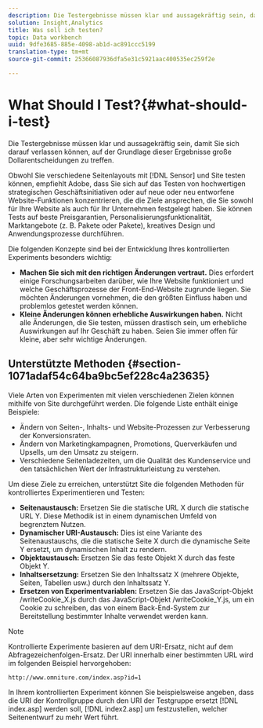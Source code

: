 ```yaml
---
description: Die Testergebnisse müssen klar und aussagekräftig sein, damit Sie sich darauf verlassen können, auf der Grundlage dieser Ergebnisse große Dollarentscheidungen zu treffen.
solution: Insight,Analytics
title: Was soll ich testen?
topic: Data workbench
uuid: 9dfe3685-885e-4098-ab1d-ac891ccc5199
translation-type: tm+mt
source-git-commit: 25366087936dfa5e31c5921aac400535ec259f2e

---
```



# What Should I Test?{#what-should-i-test}

Die Testergebnisse müssen klar und aussagekräftig sein, damit Sie sich darauf verlassen können, auf der Grundlage dieser Ergebnisse große Dollarentscheidungen zu treffen.

Obwohl Sie verschiedene Seitenlayouts mit [!DNL Sensor] und Site testen können, empfiehlt Adobe, dass Sie sich auf das Testen von hochwertigen strategischen Geschäftsinitiativen oder auf neue oder neu entworfene Website-Funktionen konzentrieren, die die Ziele ansprechen, die Sie sowohl für Ihre Website als auch für Ihr Unternehmen festgelegt haben. Sie können Tests auf beste Preisgarantien, Personalisierungsfunktionalität, Marktangebote (z. B. Pakete oder Pakete), kreatives Design und Anwendungsprozesse durchführen.

Die folgenden Konzepte sind bei der Entwicklung Ihres kontrollierten Experiments besonders wichtig:

* **Machen Sie sich mit den richtigen Änderungen vertraut.** Dies erfordert einige Forschungsarbeiten darüber, wie Ihre Website funktioniert und welche Geschäftsprozesse der Front-End-Website zugrunde liegen. Sie möchten Änderungen vornehmen, die den größten Einfluss haben und problemlos getestet werden können.
* **Kleine Änderungen können erhebliche Auswirkungen haben.** Nicht alle Änderungen, die Sie testen, müssen drastisch sein, um erhebliche Auswirkungen auf Ihr Geschäft zu haben. Seien Sie immer offen für kleine, aber sehr wichtige Änderungen.

## Unterstützte Methoden {#section-1071adaf54c64ba9bc5ef228c4a23635}

Viele Arten von Experimenten mit vielen verschiedenen Zielen können mithilfe von Site durchgeführt werden. Die folgende Liste enthält einige Beispiele:

* Ändern von Seiten-, Inhalts- und Website-Prozessen zur Verbesserung der Konversionsraten.
* Ändern von Marketingkampagnen, Promotions, Querverkäufen und Upsells, um den Umsatz zu steigern.
* Verschiedene Seitenladezeiten, um die Qualität des Kundenservice und den tatsächlichen Wert der Infrastrukturleistung zu verstehen.

Um diese Ziele zu erreichen, unterstützt Site die folgenden Methoden für kontrolliertes Experimentieren und Testen:

* **Seitenaustausch:** Ersetzen Sie die statische URL X durch die statische URL Y. Diese Methodik ist in einem dynamischen Umfeld von begrenztem Nutzen.
* **Dynamischer URI-Austausch:** Dies ist eine Variante des Seitenaustauschs, die die statische Seite X durch die dynamische Seite Y ersetzt, um dynamischen Inhalt zu rendern.
* **Objektaustausch:** Ersetzen Sie das feste Objekt X durch das feste Objekt Y.
* **Inhaltsersetzung:** Ersetzen Sie den Inhaltssatz X (mehrere Objekte, Seiten, Tabellen usw.) durch den Inhaltssatz Y.
* **Ersetzen von Experimentvariablen:** Ersetzen Sie das JavaScript-Objekt /writeCookie_X.js durch das JavaScript-Objekt /writeCookie_Y.js, um ein Cookie zu schreiben, das von einem Back-End-System zur Bereitstellung bestimmter Inhalte verwendet werden kann.

>[!NOTE]
>
>Kontrollierte Experimente basieren auf dem URI-Ersatz, nicht auf dem Abfragezeichenfolgen-Ersatz. Der URI innerhalb einer bestimmten URL wird im folgenden Beispiel hervorgehoben:
>
>`http://www.omniture.com/index.asp?id=1`
>
>In Ihrem kontrollierten Experiment können Sie beispielsweise angeben, dass die URI der Kontrollgruppe durch den URI der Testgruppe ersetzt [!DNL index.asp] werden soll, [!DNL index2.asp] um festzustellen, welcher Seitenentwurf zu mehr Wert führt.
